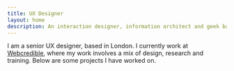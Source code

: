 ```yaml
---
title: UX Designer
layout: home
description: An interaction designer, information architect and geek based in London, currently Sr. Experience Designer at Webcredible
---
```


I am a senior UX designer, based in London. I currently work at [Webcredible][webcredible], where my work involves a mix of design, research and training. Below are some projects I have worked on.

[webcredible]: https://www.webcredible.com/
[ia-course]: https://www.webcredible.com/training/information-architecture-training/
[uxf-course]: https://www.webcredible.com/training/ux-fundamentals-training/
